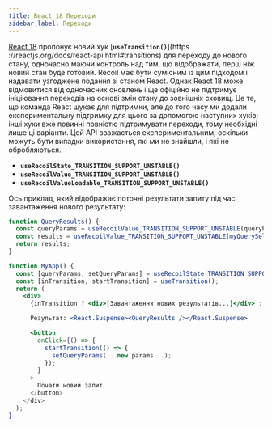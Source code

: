 ```yaml
---
title: React 18 Переходи
sidebar_label: Переходи
---
```


[React 18](https://reactjs.org/blog/2021/06/08/the-plan-for-react-18.html) пропонує новий хук [**`useTransition()`**](https ://reactjs.org/docs/react-api.html#transitions) для переходу до нового стану, одночасно маючи контроль над тим, що відображати, перш ніж новий стан буде готовий. Recoil має бути сумісним із цим підходом і надавати узгоджене подання зі станом React. Однак React 18 може відмовитися від одночасних оновлень і ще офіційно не підтримує ініціювання переходів на основі змін стану до зовнішніх сховищ. Це те, що команда React шукає для підтримки, але до того часу ми додали експериментальну підтримку для цього за допомогою наступних хуків; інші хуки вже повинні повністю підтримувати переходи, тому необхідні лише ці варіанти. Цей API вважається експериментальним, оскільки можуть бути випадки використання, які ми не знайшли, і які не обробляються.

* **`useRecoilState_TRANSITION_SUPPORT_UNSTABLE()`**
* **`useRecoilValue_TRANSITION_SUPPORT_UNSTABLE()`**
* **`useRecoilValueLoadable_TRANSITION_SUPPORT_UNSTABLE()`**

Ось приклад, який відображає поточні результати запиту під час завантаження нового результату:
```jsx
function QueryResults() {
  const queryParams = useRecoilValue_TRANSITION_SUPPORT_UNSTABLE(queryParamsAtom);
  const results = useRecoilValue_TRANSITION_SUPPORT_UNSTABLE(myQuerySelector(queryParams));
  return results;
}

function MyApp() {
  const [queryParams, setQueryParams] = useRecoilState_TRANSITION_SUPPORT_UNSTABLE(queryParamsAtom);
  const [inTransition, startTransition] = useTransition();
  return (
    <div>
      {inTransition ? <div>[Завантаження нових результатів...]</div> : null}

      Результат: <React.Suspense><QueryResults /></React.Suspense>

      <button
        onClick={() => {
          startTransition(() => {
            setQueryParams(...new params...);
          });
        }
      >
        Почати новий запит
      </button>
    </div>
  );
}
```
